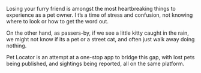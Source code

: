 Losing your furry friend is amongst the most heartbreaking things to experience as a pet owner. I
t’s a time of stress and confusion, not knowing where to look or how to get the word out. 

On the other hand, as passers-by, if we see a little kitty caught in the rain, we might not know if its a pet or a street cat, and often just walk away doing nothing.

Pet Locator is an attempt at a one-stop app to bridge this gap, with lost pets being published, and sightings being reported, all on the same platform.
